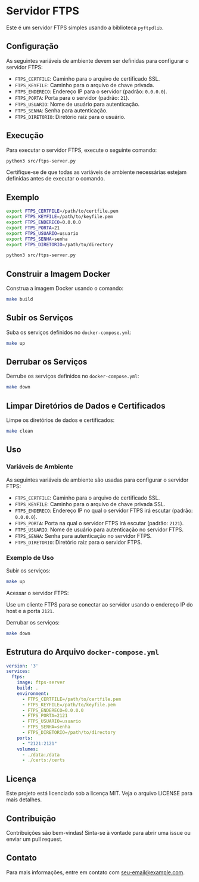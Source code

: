 # Servidor FTPS

Este é um servidor FTPS simples usando a biblioteca `pyftpdlib`.

## Configuração

As seguintes variáveis de ambiente devem ser definidas para configurar o servidor FTPS:

- `FTPS_CERTFILE`: Caminho para o arquivo de certificado SSL.
- `FTPS_KEYFILE`: Caminho para o arquivo de chave privada.
- `FTPS_ENDERECO`: Endereço IP para o servidor (padrão: `0.0.0.0`).
- `FTPS_PORTA`: Porta para o servidor (padrão: `21`).
- `FTPS_USUARIO`: Nome de usuário para autenticação.
- `FTPS_SENHA`: Senha para autenticação.
- `FTPS_DIRETORIO`: Diretório raiz para o usuário.

## Execução

Para executar o servidor FTPS, execute o seguinte comando:

```sh
python3 src/ftps-server.py
```

Certifique-se de que todas as variáveis de ambiente necessárias estejam definidas antes de executar o comando.

## Exemplo

```sh
export FTPS_CERTFILE=/path/to/certfile.pem
export FTPS_KEYFILE=/path/to/keyfile.pem
export FTPS_ENDERECO=0.0.0.0
export FTPS_PORTA=21
export FTPS_USUARIO=usuario
export FTPS_SENHA=senha
export FTPS_DIRETORIO=/path/to/directory

python3 src/ftps-server.py
```

## Construir a Imagem Docker

Construa a imagem Docker usando o comando:

```sh
make build
```

## Subir os Serviços

Suba os serviços definidos no `docker-compose.yml`:

```sh
make up
```

## Derrubar os Serviços

Derrube os serviços definidos no `docker-compose.yml`:

```sh
make down
```

## Limpar Diretórios de Dados e Certificados

Limpe os diretórios de dados e certificados:

```sh
make clean
```

## Uso

### Variáveis de Ambiente

As seguintes variáveis de ambiente são usadas para configurar o servidor FTPS:

- `FTPS_CERTFILE`: Caminho para o arquivo de certificado SSL.
- `FTPS_KEYFILE`: Caminho para o arquivo de chave privada SSL.
- `FTPS_ENDERECO`: Endereço IP no qual o servidor FTPS irá escutar (padrão: `0.0.0.0`).
- `FTPS_PORTA`: Porta na qual o servidor FTPS irá escutar (padrão: `2121`).
- `FTPS_USUARIO`: Nome de usuário para autenticação no servidor FTPS.
- `FTPS_SENHA`: Senha para autenticação no servidor FTPS.
- `FTPS_DIRETORIO`: Diretório raiz para o servidor FTPS.

### Exemplo de Uso

Subir os serviços:

```sh
make up
```

Acessar o servidor FTPS:

Use um cliente FTPS para se conectar ao servidor usando o endereço IP do host e a porta `2121`.

Derrubar os serviços:

```sh
make down
```

## Estrutura do Arquivo `docker-compose.yml`

```yaml
version: '3'
services:
  ftps:
    image: ftps-server
    build: .
    environment:
      - FTPS_CERTFILE=/path/to/certfile.pem
      - FTPS_KEYFILE=/path/to/keyfile.pem
      - FTPS_ENDERECO=0.0.0.0
      - FTPS_PORTA=2121
      - FTPS_USUARIO=usuario
      - FTPS_SENHA=senha
      - FTPS_DIRETORIO=/path/to/directory
    ports:
      - "2121:2121"
    volumes:
      - ./data:/data
      - ./certs:/certs
```

## Licença

Este projeto está licenciado sob a licença MIT. Veja o arquivo LICENSE para mais detalhes.

## Contribuição

Contribuições são bem-vindas! Sinta-se à vontade para abrir uma issue ou enviar um pull request.

## Contato

Para mais informações, entre em contato com seu-email@example.com.